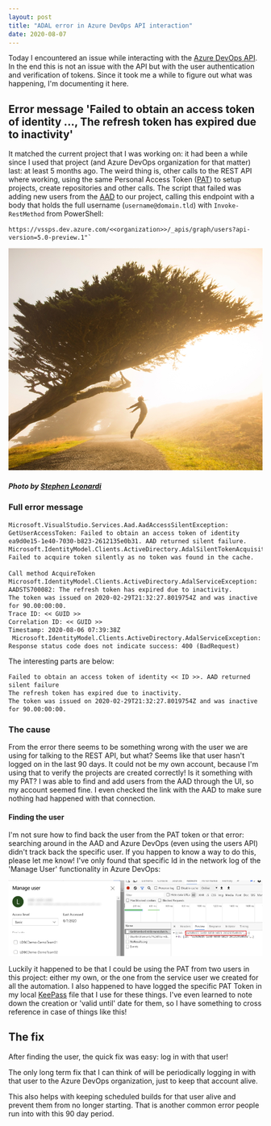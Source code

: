 ```yaml
---
layout: post
title: "ADAL error in Azure DevOps API interaction"
date: 2020-08-07
---
```


Today I encountered an issue while interacting with the [Azure DevOps API](https://docs.microsoft.com/en-us/rest/api/azure/devops/?view=azure-devops-rest-6.1&WT.mc_id=DOP-MVP-5003719). In the end this is not an issue with the API but with the user authentication and verification of tokens.
Since it took me a while to figure out what was happening, I'm documenting it here.

## Error message 'Failed to obtain an access token of identity ..., The refresh token has expired due to inactivity'
It matched the current project that I was working on: it had been a while since I used that project (and Azure DevOps organization for that matter) last: at least 5 months ago.
The weird thing is, other calls to the REST API where working, using the same Personal Access Token ([PAT](https://docs.microsoft.com/en-us/azure/devops/organizations/accounts/use-personal-access-tokens-to-authenticate?view=azure-devops&tabs=preview-page&WT.mc_id=DOP-MVP-5003719)) to setup projects, create repositories and other calls.
The script that failed was adding new users from the [AAD](https://docs.microsoft.com/en-us/azure/active-directory/fundamentals/active-directory-whatis?WT.mc_id=AZ-MVP-5003719) to our project, calling this endpoint with a body that holds the full username (`username@domain.tld`) with `Invoke-RestMethod` from PowerShell:
```
https://vssps.dev.azure.com/<<organization>>/_apis/graph/users?api-version=5.0-preview.1"`
```

![Hero image: Person jumping in front of a tree](/images/2020/20200807/stephen-leonardi-wPlzrculha8-unsplash.jpg)
##### <span>Photo by <a href="https://unsplash.com/@stephenleo1982?utm_source=unsplash&amp;utm_medium=referral&amp;utm_content=creditCopyText">Stephen Leonardi</a></span>

### Full error message
```
Microsoft.VisualStudio.Services.Aad.AadAccessSilentException:
GetUserAccessToken: Failed to obtain an access token of identity ea9d0e15-1e40-7030-b823-2612135e0b31. AAD returned silent failure.
Microsoft.IdentityModel.Clients.ActiveDirectory.AdalSilentTokenAcquisitionException:
Failed to acquire token silently as no token was found in the cache.

Call method AcquireToken
Microsoft.IdentityModel.Clients.ActiveDirectory.AdalServiceException: AADSTS700082: The refresh token has expired due to inactivity.
The token was issued on 2020-02-29T21:32:27.8019754Z and was inactive for 90.00:00:00.
Trace ID: << GUID >>
Correlation ID: << GUID >>
Timestamp: 2020-08-06 07:39:38Z
 Microsoft.IdentityModel.Clients.ActiveDirectory.AdalServiceException: Response status code does not indicate success: 400 (BadRequest)
```
The interesting parts are below:
```
Failed to obtain an access token of identity << ID >>. AAD returned silent failure
The refresh token has expired due to inactivity.
The token was issued on 2020-02-29T21:32:27.8019754Z and was inactive for 90.00:00:00.
```

### The cause
From the error there seems to be something wrong with the user we are using for talking to the REST API, but what? Seems like that user hasn't logged on in the last 90 days. It could not be my own account, because I'm using that to verify the projects are created correctly! Is it something with my PAT? I was able to find and add users from the AAD through the UI, so my account seemed fine. I even checked the link with the AAD to make sure nothing had happened with that connection.

#### Finding the user
I'm not sure how to find back the user from the PAT token or that error: searching around in the AAD and Azure DevOps (even using the users API) didn't track back the specific user. If you happen to know a way to do this, please let me know! I've only found that specific Id in the network log of the 'Manage User' functionality in Azure DevOps:

![Manage users pane with network tab open in browser](/images/2020/20200807/20200807_ManageUsers.png)

Luckily it happened to be that I could be using the PAT from two users in this project: either my own, or the one from the service user we created for all the automation. I also happened to have logged the specific PAT Token in my local [KeePass](https://keepass.info/) file that I use for these things. I've even learned to note down the creation or 'valid until' date for them, so I have something to cross reference in case of things like this!

## The fix
After finding the user, the quick fix was easy: log in with that user!

The only long term fix that I can think of will be periodically logging in with that user to the Azure DevOps organization, just to keep that account alive.

This also helps with keeping scheduled builds for that user alive and prevent them from no longer starting. That is another common error people run into with this 90 day period.
